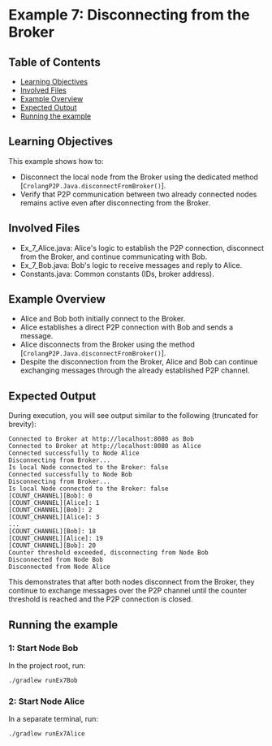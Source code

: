 # Example 7: Disconnecting from the Broker
## Table of Contents

- [Learning Objectives](#learning-objectives)
- [Involved Files](#involved-files)
- [Example Overview](#example-overview)
- [Expected Output](#expected-output)
- [Running the example](#running-the-example)

## Learning Objectives

This example shows how to:
- Disconnect the local node from the Broker using the dedicated method [`CrolangP2P.Java.disconnectFromBroker()`].
- Verify that P2P communication between two already connected nodes remains active even after disconnecting from the Broker.

## Involved Files

- Ex_7_Alice.java: Alice's logic to establish the P2P connection, disconnect from the Broker, and continue communicating with Bob.
- Ex_7_Bob.java: Bob's logic to receive messages and reply to Alice.
- Constants.java: Common constants (IDs, broker address).

## Example Overview

- Alice and Bob both initially connect to the Broker.
- Alice establishes a direct P2P connection with Bob and sends a message.
- Alice disconnects from the Broker using the method [`CrolangP2P.Java.disconnectFromBroker()`].
- Despite the disconnection from the Broker, Alice and Bob can continue exchanging messages through the already established P2P channel.

## Expected Output

During execution, you will see output similar to the following (truncated for brevity):
```
Connected to Broker at http://localhost:8080 as Bob
Connected to Broker at http://localhost:8080 as Alice
Connected successfully to Node Alice
Disconnecting from Broker...
Is local Node connected to the Broker: false
Connected successfully to Node Bob
Disconnecting from Broker...
Is local Node connected to the Broker: false
[COUNT_CHANNEL][Bob]: 0
[COUNT_CHANNEL][Alice]: 1
[COUNT_CHANNEL][Bob]: 2
[COUNT_CHANNEL][Alice]: 3
...
[COUNT_CHANNEL][Bob]: 18
[COUNT_CHANNEL][Alice]: 19
[COUNT_CHANNEL][Bob]: 20
Counter threshold exceeded, disconnecting from Node Bob
Disconnected from Node Bob
Disconnected from Node Alice
```

This demonstrates that after both nodes disconnect from the Broker, they continue to exchange messages over the P2P channel until the counter threshold is reached and the P2P connection is closed.

## Running the example
### 1: Start Node Bob

In the project root, run:

```sh
./gradlew runEx7Bob
```

### 2: Start Node Alice

In a separate terminal, run:

```sh
./gradlew runEx7Alice
```
